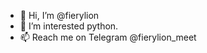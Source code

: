 - 👋 Hi, I’m @fierylion
- 👀 I’m interested python.
- 📫 Reach me on Telegram @fierylion_meet


<!---
fierylion/fierylion is a ✨ special ✨ repository because its `README.md` (this file) appears on your GitHub profile.
You can click the Preview link to take a look at your changes.
--->
